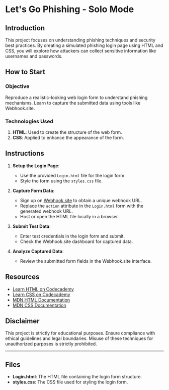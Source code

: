 # Let's Go Phishing - Solo Mode

## Introduction
This project focuses on understanding phishing techniques and security best practices. By creating a simulated phishing login page using HTML and CSS, you will explore how attackers can collect sensitive information like usernames and passwords.

## How to Start

### Objective
Reproduce a realistic-looking web login form to understand phishing mechanisms. Learn to capture the submitted data using tools like Webhook.site.

### Technologies Used
1. **HTML**: Used to create the structure of the web form.
2. **CSS**: Applied to enhance the appearance of the form.

## Instructions

1. **Setup the Login Page**:
   - Use the provided `Login.html` file for the login form.
   - Style the form using the `styles.css` file.

2. **Capture Form Data**:
   - Sign up on [Webhook.site](https://webhook.site/) to obtain a unique webhook URL.
   - Replace the `action` attribute in the `Login.html` form with the generated webhook URL.
   - Host or open the HTML file locally in a browser.

3. **Submit Test Data**:
   - Enter test credentials in the login form and submit.
   - Check the Webhook.site dashboard for captured data.

4. **Analyze Captured Data**:
   - Review the submitted form fields in the Webhook.site interface.

## Resources
- [Learn HTML on Codecademy](https://www.codecademy.com/courses/learn-html/lessons/intro-to-html/exercises/intro)
- [Learn CSS on Codecademy](https://www.codecademy.com/courses/learn-css/lessons/learn-css-setup-and-syntax/exercises/intro-to-css)
- [MDN HTML Documentation](https://developer.mozilla.org/en-US/docs/Web/HTML)
- [MDN CSS Documentation](https://developer.mozilla.org/en-US/docs/Web/CSS)

## Disclaimer
This project is strictly for educational purposes. Ensure compliance with ethical guidelines and legal boundaries. Misuse of these techniques for unauthorized purposes is strictly prohibited.

---

## Files
- **Login.html**: The HTML file containing the login form structure.
- **styles.css**: The CSS file used for styling the login form.
